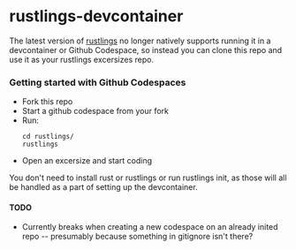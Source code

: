 # rustlings-devcontainer

The latest version of [rustlings](https://github.com/rust-lang/rustlings) no longer natively supports running it in a devcontainer or Github Codespace, so instead you can clone this repo and use it as your rustlings excersizes repo.

### Getting started with Github Codespaces 

* Fork this repo
* Start a github codespace from your fork
* Run:
  ```
  cd rustlings/
  rustlings
  ```
* Open an excersize and start coding
  

You don't need to install rust or rustlings or run rustlings init, as those will all be handled as a part of setting up the devcontainer.

#### TODO

* Currently breaks when creating a new codespace on an already inited repo -- presumably because something in gitignore isn't there?
